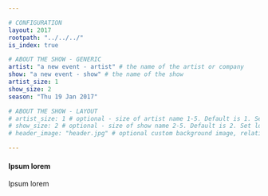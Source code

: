 ```yaml
---

# CONFIGURATION
layout: 2017
rootpath: "../../../"
is_index: true

# ABOUT THE SHOW - GENERIC
artist: "a new event - artist" # the name of the artist or company
show: "a new event - show" # the name of the show
artist_size: 1
show_size: 2
season: "Thu 19 Jan 2017"

# ABOUT THE SHOW - LAYOUT
# artist_size: 1 # optional - size of artist name 1-5. Default is 1. Set longer names to lower values
# show_size: 2 # optional - size of show name 2-5. Default is 2. Set longer names to lower values
# header_image: "header.jpg" # optional custom background image, relative to current page

---
```

#### Ipsum lorem        
Ipsum lorem        
